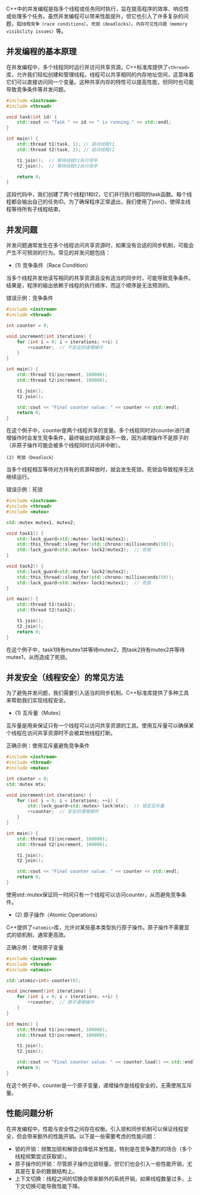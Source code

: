C++中的并发编程是指多个线程或任务同时执行，旨在提高程序的效率、响应性或处理多个任务。虽然并发编程可以带来性能提升，但它也引入了许多复杂的问题，如`线程竞争（race conditions）`、`死锁（deadlocks）`、`内存可见性问题（memory visibility issues）`等。

## 并发编程的基本原理

在并发编程中，多个线程同时运行并访问共享资源。C++标准库提供了`<thread>`库，允许我们轻松创建和管理线程。线程可以共享相同的内存地址空间，这意味着它们可以直接访问同一个变量。这种共享内存的特性可以提高性能，但同时也可能导致竞争条件等并发问题。

```cpp
#include <iostream>
#include <thread>

void task(int id) {
    std::cout << "Task " << id << " is running." << std::endl;
}

int main() {
    std::thread t1(task, 1); // 启动线程t1
    std::thread t2(task, 2); // 启动线程t2

    t1.join();  // 等待线程t1执行完毕
    t2.join();  // 等待线程t2执行完毕

    return 0;
}
```

这段代码中，我们创建了两个线程t1和t2，它们并行执行相同的task函数。每个线程都会输出自己的任务ID。为了确保程序正常退出，我们使用了join()，使得主线程等待所有子线程结束。

## 并发问题

并发问题通常发生在多个线程访问共享资源时，如果没有合适的同步机制，可能会产生不可预测的行为。常见的并发问题包括：

- (1) 竞争条件（Race Condition）
  
当多个线程并发地读写相同的共享资源且没有适当的同步时，可能导致竞争条件。结果是，程序的输出依赖于线程的执行顺序，而这个顺序是无法预测的。

错误示例：竞争条件

```cpp
#include <iostream>
#include <thread>

int counter = 0;

void increment(int iterations) {
    for (int i = 0; i < iterations; ++i) {
        ++counter;  // 不安全的递增操作
    }
}

int main() {
    std::thread t1(increment, 100000);
    std::thread t2(increment, 100000);

    t1.join();
    t2.join();

    std::cout << "Final counter value: " << counter << std::endl;
    return 0;
}
```

在这个例子中，counter是两个线程共享的变量。多个线程同时对counter进行递增操作时会发生竞争条件，最终输出的结果会不一致，因为递增操作不是原子的（非原子操作可能会被多个线程同时访问并中断）。

`(2) 死锁（Deadlock）`

当多个线程相互等待对方持有的资源释放时，就会发生死锁。死锁会导致程序无法继续运行。

错误示例：死锁

```cpp
#include <iostream>
#include <thread>
#include <mutex>

std::mutex mutex1, mutex2;

void task1() {
    std::lock_guard<std::mutex> lock1(mutex1);
    std::this_thread::sleep_for(std::chrono::milliseconds(50));
    std::lock_guard<std::mutex> lock2(mutex2);  // 死锁
}

void task2() {
    std::lock_guard<std::mutex> lock2(mutex2);
    std::this_thread::sleep_for(std::chrono::milliseconds(50));
    std::lock_guard<std::mutex> lock1(mutex1);  // 死锁
}

int main() {
    std::thread t1(task1);
    std::thread t2(task2);

    t1.join();
    t2.join();
    return 0;
}
```

在这个例子中，task1持有mutex1并等待mutex2，而task2持有mutex2并等待mutex1，从而造成了死锁。

## 并发安全（线程安全）的常见方法

为了避免并发问题，我们需要引入适当的同步机制。C++标准库提供了多种工具来帮助我们实现线程安全。

- (1) 互斥量（Mutex）

互斥量是用来保证只有一个线程可以访问共享资源的工具。使用互斥量可以确保某个线程在访问共享资源时不会被其他线程打断。

正确示例：使用互斥量避免竞争条件

```cpp
#include <iostream>
#include <thread>
#include <mutex>

int counter = 0;
std::mutex mtx;

void increment(int iterations) {
    for (int i = 0; i < iterations; ++i) {
        std::lock_guard<std::mutex> lock(mtx);  // 锁定互斥量
        ++counter;  // 安全的递增操作
    }
}

int main() {
    std::thread t1(increment, 100000);
    std::thread t2(increment, 100000);

    t1.join();
    t2.join();

    std::cout << "Final counter value: " << counter << std::endl;
    return 0;
}
```

使用std::mutex保证同一时间只有一个线程可以访问counter，从而避免竞争条件。

- (2) 原子操作（Atomic Operations）

C++提供了`<atomic>`库，允许对某些基本类型执行原子操作。原子操作不需要显式的锁机制，通常更高效。

正确示例：使用原子变量

```cpp
#include <iostream>
#include <thread>
#include <atomic>

std::atomic<int> counter(0);

void increment(int iterations) {
    for (int i = 0; i < iterations; ++i) {
        ++counter;  // 原子递增操作
    }
}

int main() {
    std::thread t1(increment, 100000);
    std::thread t2(increment, 100000);

    t1.join();
    t2.join();

    std::cout << "Final counter value: " << counter.load() << std::endl;
    return 0;
}
```

在这个例子中，counter是一个原子变量，递增操作是线程安全的，无需使用互斥量。

## 性能问题分析

在并发编程中，性能与安全性之间存在权衡。引入锁和同步机制可以保证线程安全，但会带来额外的性能开销。以下是一些需要考虑的性能问题：

- 锁的开销：频繁加锁和解锁会降低并发性能，特别是在竞争激烈的场合（多个线程频繁尝试获取锁）。
- 原子操作的开销：尽管原子操作比锁轻量，但它们也会引入一些性能开销，尤其是在复杂的数据结构上。
- 上下文切换：线程之间的切换会带来额外的系统开销，如果线程数量过多，上下文切换可能导致性能下降。
